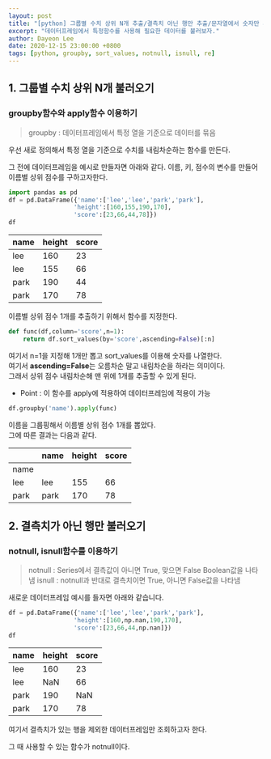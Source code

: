 ```yaml
---
layout: post
title: "[python] 그룹별 수치 상위 N개 추출/결측치 아닌 행만 추출/문자열에서 숫자만 추출"
excerpt: "데이터프레임에서 특정함수를 사용해 필요한 데이터를 불러보자."
author: Dayeon Lee
date: 2020-12-15 23:00:00 +0800
tags: [python, groupby, sort_values, notnull, isnull, re]
---
```


## 1. 그룹별 수치 상위 N개 불러오기
### groupby함수와 apply함수 이용하기 

> groupby : 데이터프레임에서 특정 열을 기준으로 데이터를 묶음

우선 새로 정의해서 특정 열을 기준으로 수치를 내림차순하는 함수를 만든다.   

그 전에 데이터프레임을 예시로 만들자면 아래와 같다. 
이름, 키, 점수의 변수를 만들어 이름별 상위 점수를 구하고자한다.   

```python 
import pandas as pd
df = pd.DataFrame({'name':['lee','lee','park','park'],
                  'height':[160,155,190,170],
                  'score':[23,66,44,78]})
df
```

|name|height|score|
|--|--|--|
|lee|160|23|
|lee|155|66|
|park|190|44|
|park|170|78|


이름별 상위 점수 1개를 추출하기 위해서 함수를 지정한다.  

```python
def func(df,column='score',n=1):
    return df.sort_values(by='score',ascending=False)[:n]
 ```
 
 여기서 n=1을 지정해 1개만 뽑고 sort_values를 이용해 숫자를 나열한다.    
 여기서 **ascending=False**는 오름차순 말고 내림차순을 하라는 의미이다.   
 그래서 상위 점수 내림차순해 맨 위에 1개를 추출할 수 있게 된다.   

* Point : 이 함수를 apply에 적용하여 데이터프레임에 적용이 가능

```python
df.groupby('name').apply(func)
```

이름을 그룹핑해서 이름별 상위 점수 1개를 뽑았다.    
그에 따른 결과는 다음과 같다.   

|  |name|height|score|
|--|--|--|--|
|name|  |  |  |				
|lee|lee|155|66|
|park|park|170|78|


## 2. 결측치가 아닌 행만 불러오기
### notnull, isnull함수를 이용하기  

> notnull : Series에서 결측값이 아니면 True, 맞으면 False Boolean값을 나타냄
> isnull : notnull과 반대로 결측치이면 True, 아니면 False값을 나타냄  


새로운 데이터프레임 예시를 들자면 아래와 같습니다. 
```python
df = pd.DataFrame({'name':['lee','lee','park','park'],
                  'height':[160,np.nan,190,170],
                  'score':[23,66,44,np.nan]})
df
```
|name|height|score|
|--|--|--|
|lee|160|23|
|lee|NaN|66|
|park|190|NaN|
|park|170|78|

여기서 결측치가 있는 행을 제외한 데이터프레임만 조회하고자 한다.  

그 때 사용할 수 있는 함수가 notnull이다.   
